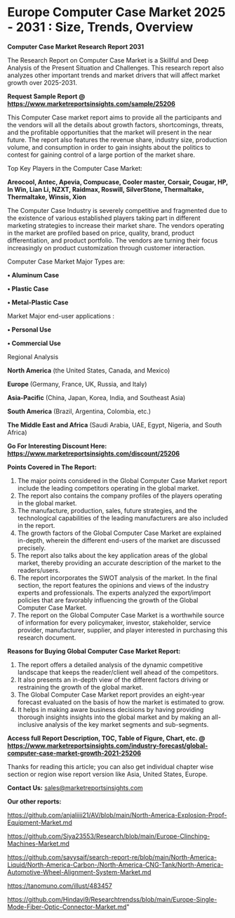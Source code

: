 # Europe Computer Case Market 2025 - 2031 : Size, Trends, Overview

<strong>Computer Case Market Research Report 2031</strong>

The Research Report on Computer Case Market is a Skillful and Deep Analysis of the Present Situation and Challenges. This research report also analyzes other important trends and market drivers that will affect market growth over 2025-2031.

<strong>Request Sample Report @ <a href=https://www.marketreportsinsights.com/sample/25206>https://www.marketreportsinsights.com/sample/25206</a></strong>

This Computer Case market report aims to provide all the participants and the vendors will all the details about growth factors, shortcomings, threats, and the profitable opportunities that the market will present in the near future. The report also features the revenue share, industry size, production volume, and consumption in order to gain insights about the politics to contest for gaining control of a large portion of the market share.

Top Key Players in the Computer Case Market:

<strong>Areocool, Antec, Apevia, Compucase, Cooler master, Corsair, Cougar, HP, In Win, Lian Li, NZXT, Raidmax, Roswill, SilverStone, Thermaltake, Thermaltake, Winsis, Xion</strong>

The Computer Case Industry is severely competitive and fragmented due to the existence of various established players taking part in different marketing strategies to increase their market share. The vendors operating in the market are profiled based on price, quality, brand, product differentiation, and product portfolio. The vendors are turning their focus increasingly on product customization through customer interaction.

Computer Case Market Major Types are:

<strong>• Aluminum Case

• Plastic Case

• Metal-Plastic Case</strong>

Market Major end-user applications :

<strong>• Personal Use

• Commercial Use</strong>

Regional Analysis

</u><strong><b>North America</b></strong> (the United States, Canada, and Mexico)

<strong><b>Europe </b></strong>(Germany, France, UK, Russia, and Italy)

<strong><b>Asia-Pacific</b></strong> (China, Japan, Korea, India, and Southeast Asia)

<strong><b>South America</b></strong> (Brazil, Argentina, Colombia, etc.)

<strong><b>The Middle East and Africa</b></strong> (Saudi Arabia, UAE, Egypt, Nigeria, and South Africa)

<strong>Go For Interesting Discount Here: <a href=https://www.marketreportsinsights.com/discount/25206>https://www.marketreportsinsights.com/discount/25206</a></strong>

<strong>Points Covered in The Report:</strong>
<ol>
  <li>The major points considered in the Global Computer Case Market report include the leading competitors operating in the global market.</li>
  <li>The report also contains the company profiles of the players operating in the global market.</li>
  <li>The manufacture, production, sales, future strategies, and the technological capabilities of the leading manufacturers are also included in the report.</li>
  <li>The growth factors of the Global Computer Case Market are explained in-depth, wherein the different end-users of the market are discussed precisely.</li>
  <li>The report also talks about the key application areas of the global market, thereby providing an accurate description of the market to the readers/users.</li>
  <li>The report incorporates the SWOT analysis of the market. In the final section, the report features the opinions and views of the industry experts and professionals. The experts analyzed the export/import policies that are favorably influencing the growth of the Global Computer Case Market.</li>
  <li>The report on the Global Computer Case Market is a worthwhile source of information for every policymaker, investor, stakeholder, service provider, manufacturer, supplier, and player interested in purchasing this research document.</li>
</ol>
<strong>Reasons for Buying Global Computer Case Market Report:</strong>

<ol>
  <li>The report offers a detailed analysis of the dynamic competitive landscape that keeps the reader/client well ahead of the competitors.</li>
  <li>It also presents an in-depth view of the different factors driving or restraining the growth of the global market.</li>
  <li>The Global Computer Case Market report provides an eight-year forecast evaluated on the basis of how the market is estimated to grow.</li>
  <li>It helps in making aware business decisions by having providing thorough insights insights into the global market and by making an all-inclusive analysis of the key market segments and sub-segments.</li>
</ol>
<strong>Access full Report Description, TOC, Table of Figure, Chart, etc. @ <a href=https://www.marketreportsinsights.com/industry-forecast/global-computer-case-market-growth-2021-25206>https://www.marketreportsinsights.com/industry-forecast/global-computer-case-market-growth-2021-25206</a></strong>


Thanks for reading this article; you can also get individual chapter wise section or region wise report version like Asia, United States, Europe.

<strong>Contact Us:</strong>
sales@marketreportsinsights.com

<strong>Our other reports:</strong>

<a href=https://github.com/anjaliiii21/AV/blob/main/North-America-Explosion-Proof-Equipment-Market.md>https://github.com/anjaliiii21/AV/blob/main/North-America-Explosion-Proof-Equipment-Market.md</a>

<a href=https://github.com/Siya23553/Research/blob/main/Europe-Clinching-Machines-Market.md>https://github.com/Siya23553/Research/blob/main/Europe-Clinching-Machines-Market.md</a>

<a href=https://github.com/sayysaif/search-report-re/blob/main/North-America-Liquid/North-America-Carbon-/North-America-CNG-Tank/North-America-Automotive-Wheel-Alignment-System-Market.md>https://github.com/sayysaif/search-report-re/blob/main/North-America-Liquid/North-America-Carbon-/North-America-CNG-Tank/North-America-Automotive-Wheel-Alignment-System-Market.md</a>

<a href=https://tanomuno.com/illust/483457>https://tanomuno.com/illust/483457</a>

<a href=https://github.com/Hindavi9/Researchtrendss/blob/main/Europe-Single-Mode-Fiber-Optic-Connector-Market.md>https://github.com/Hindavi9/Researchtrendss/blob/main/Europe-Single-Mode-Fiber-Optic-Connector-Market.md</a>"
